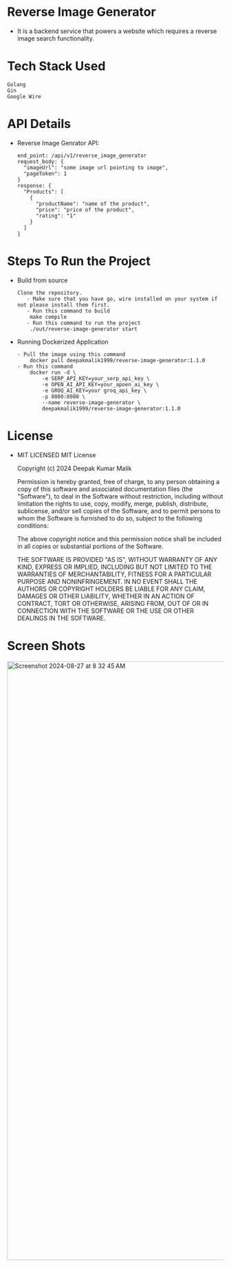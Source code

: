 # Reverse Image Generator
- It is a backend service that powers a website which requires a reverse image search functionality.

# Tech Stack Used
    Golang
    Gin
    Google Wire

# API Details

- Reverse Image Genrator API:

      end_point: /api/v1/reverse_image_generator
      request_body: {
        "imageUrl": "some image url pointing to image",
        "pageToken": 1
      }
      response: {
        "Products": [
          {
            "productName": "name of the product",
            "price": "price of the product",
            "rating": "1"
          }
        ]
      }

# Steps To Run the Project
- Build from source

      Clone the repository.
         - Make sure that you have go, wire installed on your system if not please install them first.
         - Run this command to build
          make compile
         - Run this command to run the project
          ./out/reverse-image-generator start

- Running Dockerized Application

      - Pull the image using this command
          docker pull deepakmalik1999/reverse-image-generator:1.1.0
      - Run this command
          docker run -d \
              -e SERP_API_KEY=your_serp_api_key \
              -e OPEN_AI_API_KEY=your_apoen_ai_key \
              -e GROQ_AI_KEY=your groq_api_key \
              -p 8080:8080 \
              --name reverse-image-generator \
              deepakmalik1999/reverse-image-generator:1.1.0
  
# License
- MIT LICENSED
      MIT License

    Copyright (c) 2024 Deepak Kumar Malik

    Permission is hereby granted, free of charge, to any person obtaining a copy
    of this software and associated documentation files (the "Software"), to deal
    in the Software without restriction, including without limitation the rights
    to use, copy, modify, merge, publish, distribute, sublicense, and/or sell
    copies of the Software, and to permit persons to whom the Software is
    furnished to do so, subject to the following conditions:

    The above copyright notice and this permission notice shall be included in all
    copies or substantial portions of the Software.

    THE SOFTWARE IS PROVIDED "AS IS", WITHOUT WARRANTY OF ANY KIND, EXPRESS OR
    IMPLIED, INCLUDING BUT NOT LIMITED TO THE WARRANTIES OF MERCHANTABILITY,
    FITNESS FOR A PARTICULAR PURPOSE AND NONINFRINGEMENT. IN NO EVENT SHALL THE
    AUTHORS OR COPYRIGHT HOLDERS BE LIABLE FOR ANY CLAIM, DAMAGES OR OTHER
    LIABILITY, WHETHER IN AN ACTION OF CONTRACT, TORT OR OTHERWISE, ARISING FROM,
    OUT OF OR IN CONNECTION WITH THE SOFTWARE OR THE USE OR OTHER DEALINGS IN THE
    SOFTWARE.


# Screen Shots
<img width="1391" alt="Screenshot 2024-08-27 at 8 32 45 AM" src="https://github.com/user-attachments/assets/83128e49-633c-4a83-ab54-e283a8d872bf">
